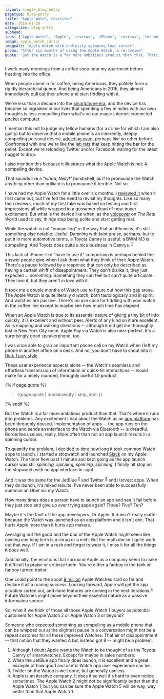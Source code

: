 ```yaml
---
layout: single_blog_entry
pagetype: blog-entry
title: "Apple Watch, revisited"
date: 2016-01-28
categories: blog-entry
subhead:
tags: ['Apple Watch', 'Apple', 'reviews', 'iPhone', 'reviews', 'technology', 'think pieces', 'wanks']
image: apple_watch_cursor
imageAlt: "Apple Watch with endlessly spinning load cursor"
promo: "After six months of using the Apple Watch, a re-review"
quote: "But the Watch is a far more ambitious product than that. That\'s where it runs into problems."
---  
```


I work many mornings from a coffee shop near my apartment before heading into the office.

When people come in for coffee, being Americans, they politely form a rigidly hierarchical queue. And being Americans in 2016, they almost immediately [pull out][7] their phone and start fiddling with it.

We're less than a decade into the [smartphone era][15], and the device has become so ingrained in our lives that spending a few minutes with our own thoughts is less compelling than what's on our magic internet-connected pocket computer.

I mention this not to judge my fellow humans (for a crime for which I am also guilty) but to observe that a mobile phone is an inherently, deeply compelling personal device, [addicting even][9], perhaps like no other before. Confronted with one we're like the [lab rats][10] that keep hitting the bar for the pellet. Except we're reloading Twitter and/or Facebook waiting for the latest nugget to drop.

I also mention this because it illustrates what the Apple Watch is not:  A compelling device.

That sounds like a _"whoa, Nelly!"_ bombshell, as if to pronounce the Watch anything other than brilliant is to pronounce it terrible. Not so.

I have had my Apple Watch for a little over six months. I [reviewed it][5] when it first came out, but I've felt the need to revisit my thoughts. Like so many tech reviews, much of my first take was based on testing and first impressions all while wrapped in a gossamer cloud of new-buyer excitement. But what is the device like when, as the [voiceover][6] on _The Real World_ used to say, things stop being polite and start getting real.

While the watch is not "compelling" in the way that an iPhone is, it's still something else notable: Useful. Damning with faint praise, perhaps, but to put it in more automotive terms, a Toyota Camry is useful; a BWM M3 is compelling. And Toyota does quite a nice business in Camrys. <sup>[1][1]</sup>

This lack of iPhone-like "have to use it" compulsion is perhaps behind the answer people give when I ask them what they think of their Apple Watch. There's a pause followed by a response that can only be described as having a certain whiff of disappointment. They don't dislike it, they just expected ... _something_. Something they can feel but can't quite articulate. They love it, but they aren't _in love_ with it.

It took me a couple months of Watch use to figure out how this gap arose. The Apple Watch is quite literally _a watch_, both tautologically and in spirit. And watches are passive. There's no use case for fiddling with your watch in the coffee line except to maybe see how much time has elapsed.

When an Apple Watch is true to its essential nature of giving a tiny bit of info quickly, it is excellent and without peer. Alerts of any kind on it are excellent. As is mapping and walking directions -- although it did get me thoroughly lost in New York City once. Apple Pay via Watch is also near-perfect. It's a surprisingly good speakerphone, too.

I was once able to grab an important phone call on my Watch when I left my phone in another office on a desk. And no, you don't have to shout into it [Dick Tracy style][11].

These user experience aspects alone -- the Watch's seamless and effortless transmission of information or quick-hit interactions -- would make for a nicely rounded, throughly useful 1.0 product.

{% if page.quote %}
  <aside class="blog-pullquote">
  <blockquote>{{page.quote | markdownify | strip_html }}</blockquote>
  </aside>
{% endif %}

But the Watch is a far more ambitious product than that. That's where it runs into problems. Any excitement I had about the Watch as an [app platform][12] has been throughly doused. Implementation of apps -- the app runs on the phone and sends an interface to the Watch via Bluetooth -- is dreadful. Borderline useless, really. More often than not an app launch results in a spinning cursor.

To quantify the problem, I decided to time how long it took common Watch apps to launch. I started a stopwatch and launched [Slack][13] on my Apple Watch. The timer flew past 1 minute and kept going as the app launch cursor was still _spinning, spinning, spinning, spinning._ I finally hit stop on the stopwatch with no app interface in sight.

And it was the same for the JetBlue <sup>[2][2]</sup> and Twitter <sup>[3][3]</sup> and Harvest apps. When they do launch, it's mixed results. I've never been able to successfully summon an Uber via my Watch.

How many times does a person have to launch an app and see it fail before they just stop and give up ever trying apps again? Three? Five? Ten?

Maybe it's the fault of the app developers. Or Apple. It doesn't really matter because the Watch was launched as an app platform and it isn't one. That hurts Apple more than it hurts app makers.

Averaging out the good and the bad of the Apple Watch might seem like owning one long term is a shrug or a meh. But the math doesn't quite work out that way. If I am in a rush and forget to wear it, I miss it for all the things it does well.

Additionally, the emotions that surround Apple as a company seem to make it difficult to praise or criticize them. You're either a fanboy in the tank or fanboy turned traitor.

One could point to the about [9 million][14] Apple Watches sold so far and declare it all a roaring success. Looking forward, Apple will get the app situation sorted out, and more features are coming in the next iterations.<sup>[4][4]</sup> Future Watches might move beyond their essential nature as a passive information source.

So, what if we think of those all those Apple Watch 1 buyers as potential customers for Apple Watch 2 or Apple Watch 3 or beyond?

Someone who expected something as compelling as a mobile phone that can be whipped out at the slightest pause in a conversation might not be a repeat customer for all those improved Watches. That air of disappointment -- that notion that they wanted A but instead got B -- might be a problem.  





1. <span id="footnote-one-watch-six"></span> Although I  doubt Apple wants the Watch to be thought of as the Toyota Camry of smartwatches. Except for maybe in sales numbers.
2. <span id="footnote-two-watch-six"></span>When the JetBlue app finally does launch, it is excellent and a great example of how good and useful Watch app user experience can be.
3. <span id="footnote-three-watch-six"></span> Twitter on the Watch is well done, but generally useless.
4. <span id="footnote-four-watch-six"></span>Apple is an iterative company. It does it so well it's hard to even notice sometimes. The Apple Watch 2 might not be significantly better than the Apple Watch 1, but you can be sure the Apple Watch 5 will be way, way better than that Apple Watch 1.

[1]:#footnote-one-watch-six
[2]:#footnote-two-watch-six
[3]:#footnote-three-watch-six
[4]:#footnote-four-watch-six
[5]:https://www.davidputney.com/2015/05/just-nice.html
[6]:https://www.youtube.com/watch?v=xIni27L3q_k
[7]:https://orrdesign.files.wordpress.com/2012/10/waiting-in-line-for-iphone.jpg
[8]:https://www.psychologytoday.com/blog/reading-between-the-headlines/201307/smartphone-addiction
[9]:https://www.psychologytoday.com/blog/reading-between-the-headlines/201307/smartphone-addiction
[10]:https://www.youtube.com/watch?v=de_b7k9kQp0
[11]:https://connellydale.files.wordpress.com/2011/11/dick-tracy-wrist-radio.jpg
[12]:http://www.apple.com/watch/apps/?afid=p238%7CsNvOI70OH-dc_mtid_20925qtb42335_pcrid_81853254973_&cid=wwa-us-kwg-watch-slid-
[13]:http://slackhq.com/post/117286938440/slack-for-apple-watch
[14]:http://www.fool.com/investing/general/2016/01/21/a-low-estimate-of-9-million-apple-watches-sold-in.aspx
[15]:https://www.youtube.com/watch?v=9hUIxyE2Ns8
